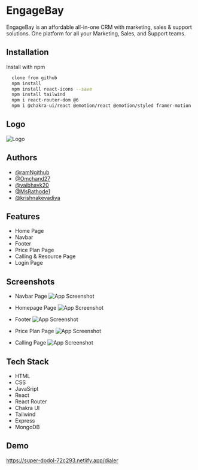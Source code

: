 
# EngageBay

EngageBay is an affordable all-in-one CRM with marketing, sales & support solutions. One platform for all your Marketing, Sales, and Support teams. 

## Installation

Install with npm

```bash
  clone from github
  npm install
  npm install react-icons --save
  npm install tailwind
  npm i react-router-dom @6
  npm i @chakra-ui/react @emotion/react @emotion/styled framer-motion
```
    

## Logo

![Logo](https://www.engagebay.com/new/assets/img/engagebay-logo.svg)





## Authors
- [@ramNgithub](https://www.github.com/octokatherine)
- [@Omchand27](https://www.github.com/octokatherine)
- [@vaibhavk20](https://www.github.com/octokatherine)
- [@MsRathode1](https://www.github.com/octokatherine)
- [@krishnakevadiya](https://www.github.com/octokatherine)

## Features

- Home Page
- Navbar
- Footer 
- Price Plan Page
- Calling & Resource Page
- Login Page

## Screenshots

- Navbar Page
![App Screenshot](https://github.com/ramNgithub/Engagebay.com-Clone/blob/vaibhav_day1/moaning-industry-3288/engagebay/engagebay_SS/1.png?raw=true)

- Homepage Page
![App Screenshot](https://github.com/ramNgithub/Engagebay.com-Clone/blob/vaibhav_day1/moaning-industry-3288/engagebay/engagebay_SS/2.png?raw=true)

- Footer
![App Screenshot](https://github.com/ramNgithub/Engagebay.com-Clone/blob/vaibhav_day1/moaning-industry-3288/engagebay/engagebay_SS/3.png?raw=true)

- Price Plan Page
![App Screenshot](https://github.com/ramNgithub/Engagebay.com-Clone/blob/vaibhav_day1/moaning-industry-3288/engagebay/engagebay_SS/4.png?raw=true)

- Calling Page
![App Screenshot](https://github.com/ramNgithub/Engagebay.com-Clone/blob/vaibhav_day1/moaning-industry-3288/engagebay/engagebay_SS/5.png?raw=true)
## Tech Stack

- HTML
- CSS
- JavaSript
- React 
- React Router 
- Chakra UI
- Tailwind
- Express
- MongoDB


## Demo
https://super-dodol-72c293.netlify.app/dialer

